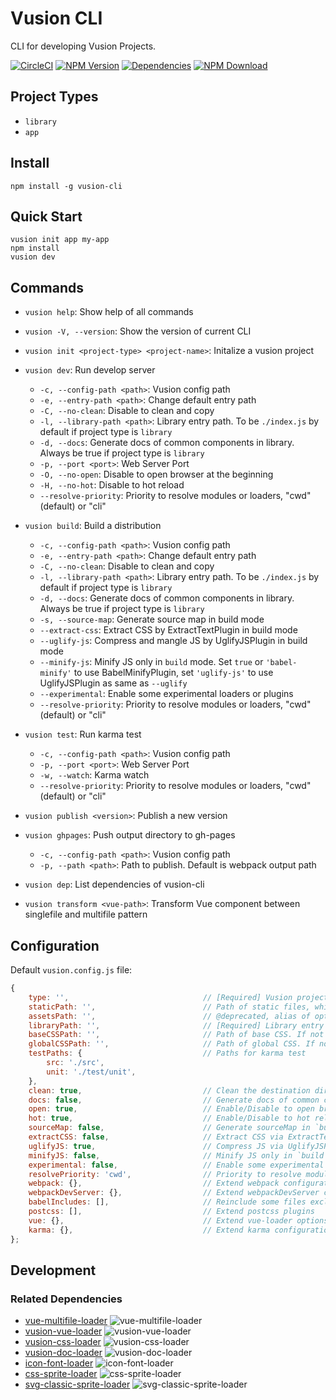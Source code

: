 # Vusion CLI

CLI for developing Vusion Projects.

[![CircleCI][circleci-img]][circleci-url]
[![NPM Version][npm-img]][npm-url]
[![Dependencies][david-img]][david-url]
[![NPM Download][download-img]][download-url]

[circleci-img]: https://img.shields.io/circleci/project/github/vusion/vusion-cli.svg?style=flat-square
[circleci-url]: https://circleci.com/gh/vusion/vusion-cli
[npm-img]: http://img.shields.io/npm/v/vusion-cli.svg?style=flat-square
[npm-url]: http://npmjs.org/package/vusion-cli
[david-img]: http://img.shields.io/david/vusion/vusion-cli.svg?style=flat-square
[david-url]: https://david-dm.org/vusion/vusion-cli
[download-img]: https://img.shields.io/npm/dm/vusion-cli.svg?style=flat-square
[download-url]: https://npmjs.org/package/vusion-cli

## Project Types

- `library`
- `app`

## Install

``` shell
npm install -g vusion-cli
```

## Quick Start

``` shell
vusion init app my-app
npm install
vusion dev
```

## Commands

- `vusion help`: Show help of all commands
- `vusion -V, --version`: Show the version of current CLI

- `vusion init <project-type> <project-name>`: Initalize a vusion project
- `vusion dev`: Run develop server
    - `-c, --config-path <path>`: Vusion config path
    - `-e, --entry-path <path>`: Change default entry path
    - `-C, --no-clean`: Disable to clean and copy
    - `-l, --library-path <path>`: Library entry path. To be `./index.js` by default if project type is `library`
    - `-d, --docs`: Generate docs of common components in library. Always be true if project type is `library`
    - `-p, --port <port>`: Web Server Port
    - `-O, --no-open`: Disable to open browser at the beginning
    - `-H, --no-hot`: Disable to hot reload
    - `--resolve-priority`: Priority to resolve modules or loaders, "cwd"(default) or "cli"
- `vusion build`: Build a distribution
    - `-c, --config-path <path>`: Vusion config path
    - `-e, --entry-path <path>`: Change default entry path
    - `-C, --no-clean`: Disable to clean and copy
    - `-l, --library-path <path>`: Library entry path. To be `./index.js` by default if project type is `library`
    - `-d, --docs`: Generate docs of common components in library. Always be true if project type is `library`
    - `-s, --source-map`: Generate source map in build mode
    - `--extract-css`: Extract CSS by ExtractTextPlugin in build mode
    - `--uglify-js`: Compress and mangle JS by UglifyJSPlugin in build mode
    - `--minify-js`: Minify JS only in `build` mode. Set `true` or `'babel-minify'` to use BabelMinifyPlugin, set `'uglify-js'` to use UglifyJSPlugin as same as `--uglify`
    - `--experimental`: Enable some experimental loaders or plugins
    - `--resolve-priority`: Priority to resolve modules or loaders, "cwd"(default) or "cli"
- `vusion test`: Run karma test
    - `-c, --config-path <path>`: Vusion config path
    - `-p, --port <port>`: Web Server Port
    - `-w, --watch`: Karma watch
    - `--resolve-priority`: Priority to resolve modules or loaders, "cwd"(default) or "cli"
- `vusion publish <version>`: Publish a new version
- `vusion ghpages`: Push output directory to gh-pages
    - `-c, --config-path <path>`: Vusion config path
    - `-p, --path <path>`: Path to publish. Default is webpack output path
- `vusion dep`: List dependencies of vusion-cli

- `vusion transform <vue-path>`: Transform Vue component between singlefile and multifile pattern

## Configuration

Default `vusion.config.js` file:

``` js
{
    type: '',                              // [Required] Vusion project type. 'library', 'app'
    staticPath: '',                        // Path of static files, which will be copied into destination directory
    assetsPath: '',                        // @deprecated, alias of option `staticPath`
    libraryPath: '',                       // [Required] Library entry path. To be `./src` by default if project type is `library`
    baseCSSPath: '',                       // Path of base CSS. If not set, it will be `library/base/base.css`
    globalCSSPath: '',                     // Path of global CSS. If not set, it will be `library/base/global.css`
    testPaths: {                           // Paths for karma test
        src: './src',
        unit: './test/unit',
    },
    clean: true,                           // Clean the destination directory before `dev` or `build`
    docs: false,                           // Generate docs of common components in library. Always be true if project type is `library`
    open: true,                            // Enable/Disable to open browser at the beginning in `dev` mode
    hot: true,                             // Enable/Disable to hot reload in `dev` mode
    sourceMap: false,                      // Generate sourceMap in `build` mode
    extractCSS: false,                     // Extract CSS via ExtractTextPlugin only in `build` mode
    uglifyJS: true,                        // Compress JS via UglifyJSPlugin only in `build` mode
    minifyJS: false,                       // Minify JS only in `build` mode. Set `true` or 'babel-minify' to use BabelMinifyPlugin, set 'uglify-js' to use UglifyJSPlugin as same as `uglifyJS: true`
    experimental: false,                   // Enable some experimental loaders or plugins, like ModuleConcatenationPlugin
    resolvePriority: 'cwd',                // Priority to resolve modules or loaders, "cwd"(default) or "cli"
    webpack: {},                           // Extend webpack configuration
    webpackDevServer: {},                  // Extend webpackDevServer configuration
    babelIncludes: [],                     // Reinclude some files excluded in node_modules
    postcss: [],                           // Extend postcss plugins
    vue: {},                               // Extend vue-loader options
    karma: {},                             // Extend karma configuration
};
```

## Development

### Related Dependencies

- [vue-multifile-loader][vue-multifile-loader-url] ![vue-multifile-loader][vue-multifile-loader-img]
- [vusion-vue-loader][vusion-vue-loader-url] ![vusion-vue-loader][vusion-vue-loader-img]
- [vusion-css-loader][vusion-css-loader-url] ![vusion-css-loader][vusion-css-loader-img]
- [vusion-doc-loader][vusion-doc-loader-url] ![vusion-doc-loader][vusion-doc-loader-img]
- [icon-font-loader][icon-font-loader-url] ![icon-font-loader][icon-font-loader-img]
- [css-sprite-loader][css-sprite-loader-url] ![css-sprite-loader][css-sprite-loader-img]
- [svg-classic-sprite-loader][svg-classic-sprite-loader-url] ![svg-classic-sprite-loader][svg-classic-sprite-loader-img]

[vue-multifile-loader-img]: http://img.shields.io/npm/v/vue-multifile-loader.svg?style=flat-square
[vue-multifile-loader-url]: http://npmjs.org/package/vue-multifile-loader
[vusion-vue-loader-img]: http://img.shields.io/npm/v/vusion-vue-loader.svg?style=flat-square
[vusion-vue-loader-url]: http://npmjs.org/package/vusion-vue-loader
[vusion-css-loader-img]: http://img.shields.io/npm/v/vusion-css-loader.svg?style=flat-square
[vusion-css-loader-url]: http://npmjs.org/package/vusion-css-loader
[vusion-doc-loader-img]: http://img.shields.io/npm/v/vusion-doc-loader.svg?style=flat-square
[vusion-doc-loader-url]: http://npmjs.org/package/vusion-doc-loader
[icon-font-loader-img]: http://img.shields.io/npm/v/icon-font-loader.svg?style=flat-square
[icon-font-loader-url]: http://npmjs.org/package/icon-font-loader
[css-sprite-loader-img]: http://img.shields.io/npm/v/css-sprite-loader.svg?style=flat-square
[css-sprite-loader-url]: http://npmjs.org/package/css-sprite-loader
[svg-classic-sprite-loader-img]: http://img.shields.io/npm/v/svg-classic-sprite-loader.svg?style=flat-square
[svg-classic-sprite-loader-url]: http://npmjs.org/package/svg-classic-sprite-loader

